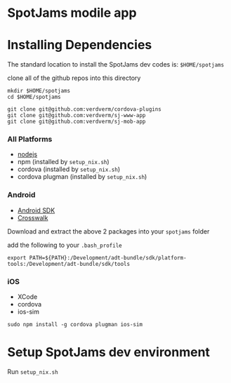 SpotJams modile app
===================


# Installing Dependencies

The standard location to install the SpotJams dev codes is: `$HOME/spotjams`

clone all of the github repos into this directory

```
mkdir $HOME/spotjams
cd $HOME/spotjams

git clone git@github.com:verdverm/cordova-plugins
git clone git@github.com:verdverm/sj-www-app
git clone git@github.com:verdverm/sj-mob-app
```



### All Platforms

- [nodejs](https://nodejs.org/download/)
- npm (installed by `setup_nix.sh`)
- cordova (installed by `setup_nix.sh`)
- cordova plugman (installed by `setup_nix.sh`)


### Android

- [Android SDK](http://developer.android.com/sdk/index.html#Other)
- [Crosswalk](https://crosswalk-project.org/documentation/downloads.html)


Download and extract the above 2 packages into your `spotjams` folder

add the following to your `.bash_profile`

```
export PATH=${PATH}:/Development/adt-bundle/sdk/platform-tools:/Development/adt-bundle/sdk/tools
```

### iOS

- XCode
- cordova
- ios-sim

```
sudo npm install -g cordova plugman ios-sim
```


# Setup SpotJams dev environment

Run `setup_nix.sh`
